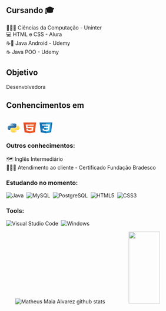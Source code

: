 ## Cursando 🎓
👩🏼‍💻 Ciências da Computação - Uninter <br>
💻 HTML e CSS - Alura <br>
☕📱 Java Android - Udemy <br>
☕ Java POO - Udemy <br>


## Objetivo
Desenvolvedora

## Conhencimentos em

<div style="display: inline_block"><br>
<img align="center" alt="Le-Python" height="30" width="40" src="https://raw.githubusercontent.com/devicons/devicon/master/icons/python/python-original.svg">
<img align="center" alt="Le-HTML" height="30" width="40" src="https://raw.githubusercontent.com/devicons/devicon/master/icons/html5/html5-original.svg">
<img align="center" alt="Le-CSS" height="30" width="40" src="https://raw.githubusercontent.com/devicons/devicon/master/icons/css3/css3-original.svg">

</div>

### Outros conhecimentos:
🗺️ Inglês Intermediário <br>
🙋🏼‍♀️ Atendimento ao cliente - Certificado Fundação Bradesco<br>

### Estudando no momento:
![Java](https://img.shields.io/badge/Java-ED8B00?style=for-the-badge&logo=openjdk&logoColor=white)&nbsp;
![MySQL](https://img.shields.io/badge/MySQL-00000F?style=for-the-badge&logo=mysql&logoColor=white)&nbsp;
![PostgreSQL](https://img.shields.io/badge/PostgreSQL-316192?style=for-the-badge&logo=postgresql&logoColor=white)&nbsp;
![HTML5]( 	https://img.shields.io/badge/HTML5-E34F26?style=for-the-badge&logo=html5&logoColor=white)&nbsp;
![CSS3](https://img.shields.io/badge/CSS-239120?&style=for-the-badge&logo=css3&logoColor=white)&nbsp;


### Tools:
![Visual Studio Code](https://img.shields.io/badge/-Visual%20Studio%20Code-0D1117?style=for-the-badge&logo=visual-studio-code&logoColor=007ACC&labelColor=0D1117)&nbsp;
![Windows](https://img.shields.io/badge/-Windows-0D1117?style=for-the-badge&logo=windows&labelColor=0D1117)&nbsp;

<div align="center">  
  <img width="49%" height="195px" src="https://github-readme-stats.vercel.app/api?username=LeticiaGoncalves1&show_icons=true&count_private=true&hide_border=true&title_color=A020F0&icon_color=00bfbf&text_color=c9d1d9&bg_color=0d1117" alt="Matheus Maia Alvarez github stats" /> 
  <img width="41%" height="195px" src="https://github-readme-stats.vercel.app/api/top-langs/?username=LeticiaGoncalves1&layout=compact&hide_border=true&title_color=A020F0&text_color=00bfbf&bg_color=0d1117" />
</div>
